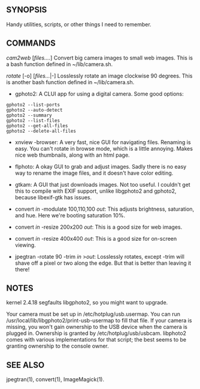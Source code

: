 ## SYNOPSIS

Handy utilities, scripts, or other things I need to remember.

## COMMANDS

*cam2web* [*files....*]
Convert big camera images to small web images. This is a bash function defined in ~/lib/camera.sh.

*rotate* [-o] [*files...*|-]
Losslessly rotate an image clockwise 90 degrees. This is another bash function defined in ~/lib/camera.sh.

- gphoto2:
  A CLUI app for using a digital camera. Some good options:

```
gphoto2 --list-ports
gphoto2 --auto-detect
gphoto2 --summary
gphoto2 --list-files
gphoto2 --get-all-files
gphoto2 --delete-all-files
```

- xnview -browser:
  A very fast, nice GUI for navigating files. Renaming is easy. You can't rotate in browse mode, which is a little annoying. Makes nice web thumbnails, along with an html page.

- flphoto:
  A okay GUI to grab and adjust images. Sadly there is no easy way to rename the image files, and it doesn't have color editing.

- gtkam:
  A GUI that just downloads images. Not too useful. I couldn't get this to compile with EXIF support, unlike libgphoto2 and gphoto2, because libexif-gtk has issues.

- convert *in* -modulate 100,110,100 *out*:
  This adjusts brightness, saturation, and hue. Here we're booting saturation 10%.

- convert *in* -resize 200x200 *out*:
  This is a good size for web images.

- convert *in* -resize 400x400 *out*:
  This is a good size for on-screen viewing.

- jpegtran -rotate 90 -trim *in* >*out*:
  Losslessly rotates, except -trim will shave off a pixel or two along the edge. But that is better than leaving it there!

## NOTES

kernel 2.4.18 segfaults libgphoto2, so you might want to upgrade.

Your camera must be set up in /etc/hotplug/usb.usermap. You can run /usr/local/lib/libgphoto2/print-usb-usermap to fill that file. If your camera is missing, you won't gain ownership to the USB device when the camera is plugged in. Ownership is granted by /etc/hotplug/usb/usbcam. libphoto2 comes with various implementations for that script; the best seems to be granting ownership to the console owner.

## SEE ALSO

jpegtran(1),
convert(1),
ImageMagick(1).
